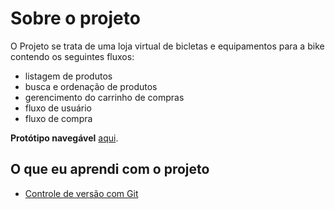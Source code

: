 # Sobre o projeto

O Projeto se trata de uma loja virtual de bicletas e equipamentos para a bike contendo os seguintes fluxos:

- listagem de produtos
- busca e ordenação de produtos
- gerencimento do carrinho de compras
- fluxo de usuário
- fluxo de compra

**Protótipo navegável** [aqui](https://www.figma.com/proto/FaaAwc3nRRW4cTuxlQPNxw/Bicycle-Shop?node-id=1%3A2&scaling=min-zoom).

## O que eu aprendi com o projeto

- [Controle de versão com Git](./learning/INTRO_TO_GIT.md)
